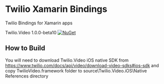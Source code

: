 # Twilio Xamarin Bindings

Twilio Bindings for Xamarin apps

Twilio.Video 1.0.0-beta10 [![NuGet][video-nuget-img]][video-nuget-link]

## How to Build

You will need to download Twilio.Video iOS native SDK from https://www.twilio.com/docs/api/video/download-video-sdks#ios-sdk and copy TwilioVideo.framework folder to source\Twilio.Video.iOS\Native References directory

[video-nuget-img]: https://img.shields.io/badge/nuget-1.0.0.b10-blue.svg
[video-nuget-link]: https://www.nuget.org/packages/Twilio.Video.XamarinBinding
